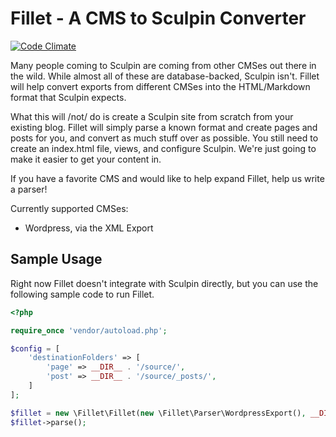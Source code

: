 # Fillet - A CMS to Sculpin Converter

[![Code Climate](https://codeclimate.com/github/dragonmantank/fillet/badges/gpa.svg)](https://codeclimate.com/github/dragonmantank/fillet)

Many people coming to Sculpin are coming from other CMSes out there in the
wild. While almost all of these are database-backed, Sculpin isn't. Fillet
will help convert exports from different CMSes into the HTML/Markdown format
that Sculpin expects.

What this will /not/ do is create a Sculpin site from scratch from your
existing blog. Fillet will simply parse a known format and create pages and
posts for you, and convert as much stuff over as possible. You still need to
create an index.html file, views, and configure Sculpin. We're just going to
make it easier to get your content in.

If you have a favorite CMS and would like to help expand Fillet, help us write
a parser!

Currently supported CMSes:
  - Wordpress, via the XML Export

## Sample Usage

Right now Fillet doesn't integrate with Sculpin directly, but you can use the
following sample code to run Fillet.

```php
<?php

require_once 'vendor/autoload.php';

$config = [
    'destinationFolders' => [
        'page' => __DIR__ . '/source/',
        'post' => __DIR__ . '/source/_posts/',
    ]
];

$fillet = new \Fillet\Fillet(new \Fillet\Parser\WordpressExport(), __DIR__ . '/cal.xml', $config);
$fillet->parse();
```